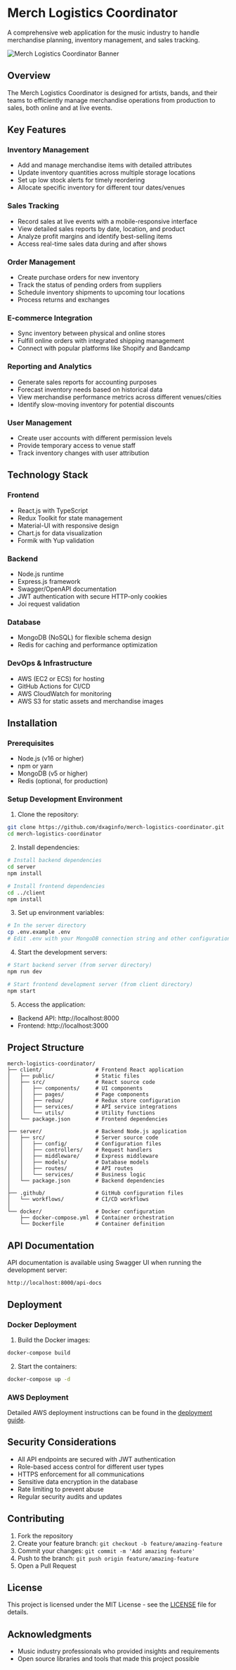 # Merch Logistics Coordinator

A comprehensive web application for the music industry to handle merchandise planning, inventory management, and sales tracking.

![Merch Logistics Coordinator Banner](https://source.unsplash.com/random/1200x600/?music,merchandise)

## Overview

The Merch Logistics Coordinator is designed for artists, bands, and their teams to efficiently manage merchandise operations from production to sales, both online and at live events.

## Key Features

### Inventory Management
- Add and manage merchandise items with detailed attributes
- Update inventory quantities across multiple storage locations
- Set up low stock alerts for timely reordering
- Allocate specific inventory for different tour dates/venues

### Sales Tracking
- Record sales at live events with a mobile-responsive interface
- View detailed sales reports by date, location, and product
- Analyze profit margins and identify best-selling items
- Access real-time sales data during and after shows

### Order Management
- Create purchase orders for new inventory
- Track the status of pending orders from suppliers
- Schedule inventory shipments to upcoming tour locations
- Process returns and exchanges

### E-commerce Integration
- Sync inventory between physical and online stores
- Fulfill online orders with integrated shipping management
- Connect with popular platforms like Shopify and Bandcamp

### Reporting and Analytics
- Generate sales reports for accounting purposes
- Forecast inventory needs based on historical data
- View merchandise performance metrics across different venues/cities
- Identify slow-moving inventory for potential discounts

### User Management
- Create user accounts with different permission levels
- Provide temporary access to venue staff
- Track inventory changes with user attribution

## Technology Stack

### Frontend
- React.js with TypeScript
- Redux Toolkit for state management
- Material-UI with responsive design
- Chart.js for data visualization
- Formik with Yup validation

### Backend
- Node.js runtime
- Express.js framework
- Swagger/OpenAPI documentation
- JWT authentication with secure HTTP-only cookies
- Joi request validation

### Database
- MongoDB (NoSQL) for flexible schema design
- Redis for caching and performance optimization

### DevOps & Infrastructure
- AWS (EC2 or ECS) for hosting
- GitHub Actions for CI/CD
- AWS CloudWatch for monitoring
- AWS S3 for static assets and merchandise images

## Installation

### Prerequisites
- Node.js (v16 or higher)
- npm or yarn
- MongoDB (v5 or higher)
- Redis (optional, for production)

### Setup Development Environment

1. Clone the repository:
```bash
git clone https://github.com/dxaginfo/merch-logistics-coordinator.git
cd merch-logistics-coordinator
```

2. Install dependencies:
```bash
# Install backend dependencies
cd server
npm install

# Install frontend dependencies
cd ../client
npm install
```

3. Set up environment variables:
```bash
# In the server directory
cp .env.example .env
# Edit .env with your MongoDB connection string and other configurations
```

4. Start the development servers:
```bash
# Start backend server (from server directory)
npm run dev

# Start frontend development server (from client directory)
npm start
```

5. Access the application:
- Backend API: http://localhost:8000
- Frontend: http://localhost:3000

## Project Structure

```
merch-logistics-coordinator/
├── client/                 # Frontend React application
│   ├── public/             # Static files
│   ├── src/                # React source code
│   │   ├── components/     # UI components
│   │   ├── pages/          # Page components
│   │   ├── redux/          # Redux store configuration
│   │   ├── services/       # API service integrations
│   │   └── utils/          # Utility functions
│   └── package.json        # Frontend dependencies
│
├── server/                 # Backend Node.js application
│   ├── src/                # Server source code
│   │   ├── config/         # Configuration files
│   │   ├── controllers/    # Request handlers
│   │   ├── middleware/     # Express middleware
│   │   ├── models/         # Database models
│   │   ├── routes/         # API routes
│   │   └── services/       # Business logic
│   └── package.json        # Backend dependencies
│
├── .github/                # GitHub configuration files
│   └── workflows/          # CI/CD workflows
│
└── docker/                 # Docker configuration
    ├── docker-compose.yml  # Container orchestration
    └── Dockerfile          # Container definition
```

## API Documentation

API documentation is available using Swagger UI when running the development server:

```
http://localhost:8000/api-docs
```

## Deployment

### Docker Deployment

1. Build the Docker images:
```bash
docker-compose build
```

2. Start the containers:
```bash
docker-compose up -d
```

### AWS Deployment

Detailed AWS deployment instructions can be found in the [deployment guide](./docs/deployment.md).

## Security Considerations

- All API endpoints are secured with JWT authentication
- Role-based access control for different user types
- HTTPS enforcement for all communications
- Sensitive data encryption in the database
- Rate limiting to prevent abuse
- Regular security audits and updates

## Contributing

1. Fork the repository
2. Create your feature branch: `git checkout -b feature/amazing-feature`
3. Commit your changes: `git commit -m 'Add amazing feature'`
4. Push to the branch: `git push origin feature/amazing-feature`
5. Open a Pull Request

## License

This project is licensed under the MIT License - see the [LICENSE](LICENSE) file for details.

## Acknowledgments

- Music industry professionals who provided insights and requirements
- Open source libraries and tools that made this project possible
